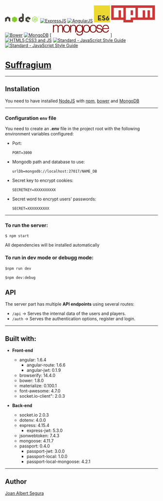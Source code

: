 [![NodeJS](https://github.com/MarioTerron/logo-images/blob/master/logos/nodejs.png)](https://nodejs.org/)
[![ExpressJS](https://github.com/MarioTerron/logo-images/blob/master/logos/expressjs.png)](http://expressjs.com///)
[![AngularJS](https://github.com/FransLopez/logo-images/blob/master/logos/angularjs.png)](https://angularjs.org/)
[![ES6](https://github.com/MarioTerron/logo-images/blob/master/logos/es6.png)](http://www.ecma-international.org/ecma-262/6.0/) 
[![npm](https://github.com/MarioTerron/logo-images/blob/master/logos/npm.png)](https://www.npmjs.com/)
[![Bower](https://github.com/FransLopez/logo-images/blob/master/logos/bower.png)](https://bower.io/)
[![MongoDB](https://github.com/FransLopez/logo-images/blob/master/logos/mongodb.png)](https://www.mongodb.com/)
[![Monogoose](https://github.com/MarioTerron/logo-images/blob/master/logos/mongoose.png)]
[![HTML5,CSS3 and JS](https://github.com/FransLopez/logo-images/blob/master/logos/html5-css3-js.png)](http://www.w3.org/) 
[![Standard - JavaScript Style Guide](https://cdn.rawgit.com/feross/standard/master/badge.svg)](https://github.com/feross/standard)
[![Standard - JavaScript Style Guide](https://img.shields.io/badge/code%20style-standard-brightgreen.svg)](http://standardjs.com/)

# [Suffragium](https://suffragium.herokuapp.com/#!/)

---

## Installation

You need to have installed [NodeJS](https://nodejs.org/) with [npm](https://www.npmjs.com/), [bower](https://bower.io/) and [MongoDB](https://www.mongodb.com/)

---
### Configuration `env` file

You need to create an **.env** file in the project root with the following environment variables configured:

- Port:

  ```
  PORT=3000
  ```

- Mongodb path and database to use:

  ```
  urlDb=mongodb://localhost:27017/NAME_DB
  ```
- Secret key to encrypt cookies:

  ```
  SECRETKEY=XXXXXXXXXX
  ```
  
- Secret word to encrypt users' passwords:

  ```
  SECRET=XXXXXXXXXX
  ```
  
---

### To run the server:

```
$ npm start
```

All dependencies will be installed automatically

### To run in dev mode or debugg mode:

```
$npm run dev
```

```
$npm dev:debug
```


## API

The server part has multiple **API endpoints** using several routes:

- `/api` -> Serves the internal data of the users and players.
- `/auth` -> Serves the authentication options, register and login.

---

## Built with:

- **Front-end**

    - angular: 1.6.4
      - angular-route: 1.6.6
      - angular-jwt: 0.1.9
    - browserify: 14.4.0
    - bower: 1.8.0
    - materialize: 0.100.1
    - font-awesome: 4.7.0
    - socket.io-client": 2.0.3

- **Back-end**
  - socket.io 2.0.3
  - dotenv: 4.0.0
  - express: 4.15.4
    - express-jwt: 5.3.0
  - jsonwebtoken: 7.4.3
  - mongoose: 4.11.7
  - passport: 0.4.0
    - passport-jwt: 3.0.0
    - passport-local: 1.0.0
    - passport-local-mongoose: 4.2.1

---

## Author

[Joan Albert Segura](https://github.com/jalbertsr)


